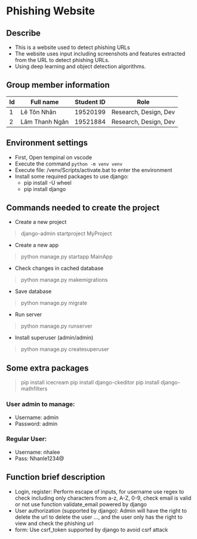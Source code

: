 # Phishing Website
## Describe
- This is a website used to detect phishing URLs
- The website uses input including screenshots and features extracted from the URL to detect phishing URLs.
- Using deep learning and object detection algorithms.

## Group member information 
|Id|Full name|Student ID|Role|
|-|-|-|-|
|1|Lê Tôn Nhân|19520199|Research, Design, Dev|
|2|Lâm Thanh Ngân|19521884|Research, Design, Dev|
## Environment settings
- First, Open tempinal on vscode
- Execute the command `python -m venv venv`
- Execute file: /venv/Scripts/activate.bat to enter the environment
- Install some required packages to use django:
     - pip install -U wheel
     - pip install django
## Commands needed to create the project
- Create a new project
> django-admin startproject MyProject
- Create a new app
> python manage.py startapp MainApp
- Check changes in cached database
> python manage.py makemigrations
- Save database
> python manage.py migrate
- Run server
> python manage.py runserver
- Install superuser (admin/admin)
> python manage.py createsuperuser
## Some extra packages
> pip install icecream
> pip install django-ckeditor
> pip install django-mathfilters

### User admin to manage:
- Username: admin
- Password: admin
### Regular User:
- Username: nhalee
- Pass: Nhanle1234@

## Function brief description

- Login, register: Perform escape of inputs, for username use regex to check including only characters from a-z, A-Z, 0-9, check email is valid or not use function validate_email powered by django
- User authorization (supported by django): Admin will have the right to delete the url to delete the user ..., and the user only has the right to view and check the phishing url
- form: Use csrf_token supported by django to avoid csrf attack
